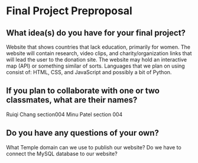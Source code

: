 # Final Project Preproposal

## What idea(s) do you have for your final project?
Website that shows countries that lack education, primarily for women. The website will contain research, video clips, and charity/organization links that will lead the user to the donation site. The website may hold an interactive map (API) or something similar of sorts. Languages that we plan on using consist of: HTML, CSS, and JavaScript and possibly a bit of Python. 


## If you plan to collaborate with one or two classmates, what are their names?
Ruiqi Chang section004
Minu Patel section 004 

## Do you have any questions of your own?
What Temple domain can we use to publish our website? 
Do we have to connect the MySQL  database to our website?
